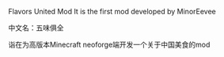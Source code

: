 Flavors United Mod
It is the first mod developed by MinorEevee

中文名：五味俱全

诣在为高版本Minecraft neoforge端开发一个关于中国美食的mod